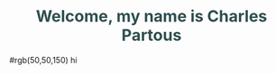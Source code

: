 <h1 align="center" title="Thanks for coming!" style="color:DarkSlateGray">
  Welcome, my name is Charles Partous
</h1>
#rgb(50,50,150) hi
